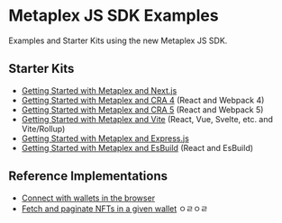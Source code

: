 # Metaplex JS SDK Examples

Examples and Starter Kits using the new Metaplex JS SDK.

## Starter Kits

- [Getting Started with Metaplex and Next.js](./getting-started-nextjs)
- [Getting Started with Metaplex and CRA 4](./getting-started-react-cra4) (React and Webpack 4)
- [Getting Started with Metaplex and CRA 5](./getting-started-react-cra5) (React and Webpack 5)
- [Getting Started with Metaplex and Vite](./getting-started-vite) (React, Vue, Svelte, etc. and Vite/Rollup)
- [Getting Started with Metaplex and Express.js](./getting-started-expressjs)
- [Getting Started with Metaplex and EsBuild](./getting-started-react-esbuild/) (React and EsBuild)

## Reference Implementations

- [Connect with wallets in the browser](./connect-wallet)
- [Fetch and paginate NFTs in a given wallet](./paginate-nfts)
  ㅇㄹㅇㄹ
